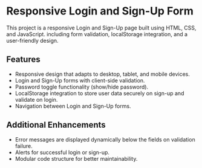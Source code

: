 # Responsive Login and Sign-Up Form

This project is a responsive Login and Sign-Up page built using HTML, CSS, and JavaScript. including form validation, localStorage integration, and a user-friendly design.

## Features
- Responsive design that adapts to desktop, tablet, and mobile devices.
- Login and Sign-Up forms with client-side validation.
- Password toggle functionality (show/hide password).
- LocalStorage integration to store user data securely on sign-up and validate on login.
- Navigation between Login and Sign-Up forms.

## Additional Enhancements
- Error messages are displayed dynamically below the fields on validation failure.
- Alerts for successful login or sign-up.
- Modular code structure for better maintainability.
